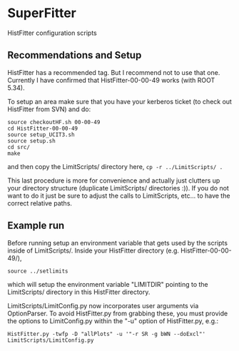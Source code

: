 # SuperFitter
HistFitter configuration scripts

## Recommendations and Setup
HistFitter has a recommended tag. But I recommend not to use that one. Currently I have confirmed that HistFitter-00-00-49 works (with ROOT 5.34).

To setup an area make sure that you have your kerberos ticket (to check out HistFitter from SVN) and do:

```
source checkoutHF.sh 00-00-49
cd HistFitter-00-00-49
source setup_UCIT3.sh
source setup.sh
cd src/
make
```
and then copy the LimitScripts/ directory here,
`cp -r ../LimitScripts/ .`

This last procedure is more for convenience and actually just clutters up your directory structure (duplicate LimitScripts/ directories :)). If you do not want to do it just be sure to adjust the calls to LimitScripts, etc... to have the correct relative paths. 

## Example run
Before running setup an environment variable that gets used by the scripts inside of LimitScripts/. Inside your HistFitter directory (e.g. HistFitter-00-00-49/),
```
source ../setlimits
```
which will setup the environment variable "LIMITDIR" pointing to the LimitScripts/ directory in this HistFitter directory. 

LimitScripts/LimitConfig.py now incorporates user arguments via OptionParser. To avoid HistFitter.py from grabbing these, you must provide the options to LimitConfig.py within the "-u" option of HistFitter.py, e.g.:

```
HistFitter.py -twfp -D "allPlots" -u '"-r SR -g bWN --doExcl"' LimitScripts/LimitConfig.py
```
